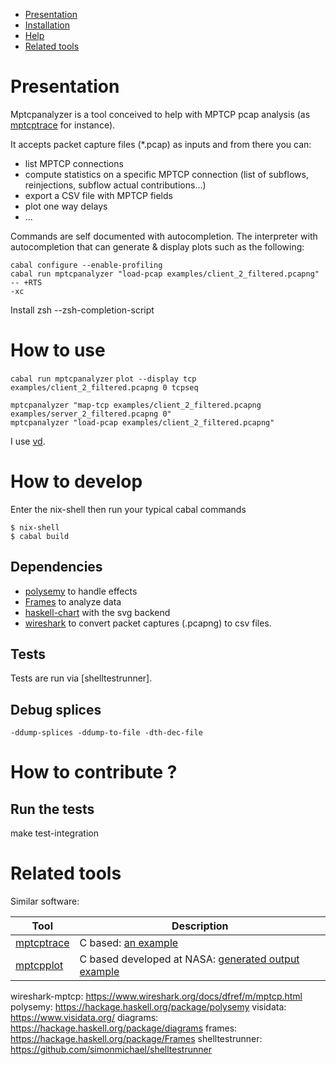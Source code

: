 <!-- BEGIN-MARKDOWN-TOC -->
* [Presentation](#presentation)
* [Installation](#installation)
* [Help](#faq)
* [Related tools](#related_tools)

<!-- END-MARKDOWN-TOC -->


Presentation
===

Mptcpanalyzer is a tool conceived to help with MPTCP pcap analysis (as [mptcptrace] for instance).

It accepts packet capture files (\*.pcap) as inputs and from there you can:

- list MPTCP connections
- compute statistics on a specific MPTCP connection (list of subflows, reinjections, subflow actual contributions...)
- export a CSV file with MPTCP fields
- plot one way delays
- ...

Commands are self documented with autocompletion.
The interpreter with autocompletion that can generate & display plots such as the following:

```
cabal configure --enable-profiling
cabal run mptcpanalyzer "load-pcap examples/client_2_filtered.pcapng"  -- +RTS
-xc
```

Install zsh
--zsh-completion-script


# How to use
`cabal run mptcpanalyzer`
`plot --display tcp examples/client_2_filtered.pcapng 0 tcpseq`
```
mptcpanalyzer "map-tcp examples/client_2_filtered.pcapng examples/server_2_filtered.pcapng 0"
mptcpanalyzer "load-pcap examples/client_2_filtered.pcapng"
```

I use [vd](visidata).

# How to develop

Enter the nix-shell then run your typical cabal commands
```
$ nix-shell
$ cabal build
```
## Dependencies

- [polysemy](polysemy) to handle effects
- [Frames](frames) to analyze data
- [haskell-chart](haskell-chart) with the svg backend
- [wireshark](wireshark-mptcp) to convert packet captures (.pcapng) to csv
files.

## Tests

Tests are run via [shelltestrunner].

## Debug splices

`-ddump-splices -ddump-to-file -dth-dec-file`



# How to contribute ?

##  Run the tests

make test-integration


# Related tools

Similar software:

| Tool             | Description                                                                       |
|------------------------|-------------------------------------------------------------------------------|
| [mptcptrace]             | C based: [an example](http://blog.multipath-tcp.org/blog/html/2015/02/02/mptcptrace_demo.html)                                               |
| [mptcpplot]       | C based developed at NASA: [generated output example](https://roland.grc.nasa.gov/~jishac/mptcpplot/)                                                 |



[mptcptrace]: https://bitbucket.org/bhesmans/mptcptrace
[mptcpplot]: https://github.com/nasa/multipath-tcp-tools/
wireshark-mptcp: https://www.wireshark.org/docs/dfref/m/mptcp.html
polysemy: https://hackage.haskell.org/package/polysemy
visidata: https://www.visidata.org/
diagrams: https://hackage.haskell.org/package/diagrams
frames: https://hackage.haskell.org/package/Frames
shelltestrunner: https://github.com/simonmichael/shelltestrunner
